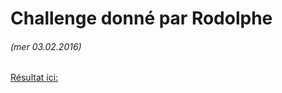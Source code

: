 # Challenge donné par Rodolphe
###### (mer 03.02.2016)

[Résultat ici:](https://dianatecher.github.io/training-perso/)
